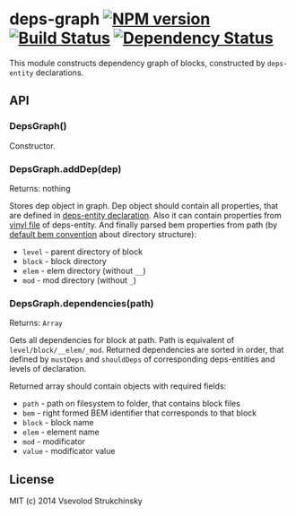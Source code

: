 # deps-graph [![NPM version][npm-image]][npm-url] [![Build Status][travis-image]][travis-url] [![Dependency Status][depstat-image]][depstat-url]

This module constructs dependency graph of blocks, constructed by `deps-entity` declarations. 

## API

### DepsGraph()

Constructor.

### DepsGraph.addDep(dep)
Returns: nothing  

Stores dep object in graph. Dep object should contain all properties, that are defined in [deps-entity declaration](http://bem.info/tools/bem/bem-tools/depsjs/). Also it can contain properties from [vinyl file](https://github.com/wearefractal/vinyl) of deps-entity. And finally parsed bem properties from path (by [default bem convention](http://bem.info/tools/bem/bem-tools/levels/) about directory structure):

 * `level` - parent directory of block
 * `block` - block directory
 * `elem` - elem directory (without `__`)
 * `mod` - mod directory  (without `_`)

### DepsGraph.dependencies(path)
Returns: `Array`  

Gets all dependencies for block at path. Path is equivalent of `level/block/__elem/_mod`. Returned dependencies are sorted in order, that defined by `mustDeps` and `shouldDeps` of corresponding deps-entities and levels of declaration.

Returned array should contain objects with required fields: 

 * `path` - path on filesystem to folder, that contains block files
 * `bem` - right formed BEM identifier that corresponds to that block
 * `block` - block name
 * `elem` - element name
 * `mod` - modificator
 * `value` - modificator value

## License

MIT (c) 2014 Vsevolod Strukchinsky

[npm-url]: https://npmjs.org/package/deps-graph
[npm-image]: https://badge.fury.io/js/deps-graph.png

[travis-url]: http://travis-ci.org/floatdrop/deps-graph
[travis-image]: https://travis-ci.org/floatdrop/deps-graph.png?branch=master

[depstat-url]: https://david-dm.org/floatdrop/deps-graph
[depstat-image]: https://david-dm.org/floatdrop/deps-graph.png?theme=shields.io
